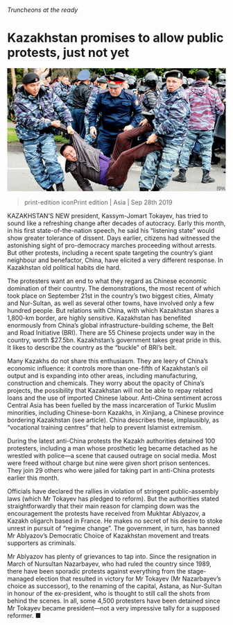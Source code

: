 ###### Truncheons at the ready

# Kazakhstan promises to allow public protests, just not yet 

![image](images/20190928_ASP002_0.jpg) 

> print-edition iconPrint edition | Asia | Sep 28th 2019 

KAZAKHSTAN’S NEW president, Kassym-Jomart Tokayev, has tried to sound like a refreshing change after decades of autocracy. Early this month, in his first state-of-the-nation speech, he said his “listening state” would show greater tolerance of dissent. Days earlier, citizens had witnessed the astonishing sight of pro-democracy marches proceeding without arrests. But other protests, including a recent spate targeting the country’s giant neighbour and benefactor, China, have elicited a very different response. In Kazakhstan old political habits die hard. 

The protesters want an end to what they regard as Chinese economic domination of their country. The demonstrations, the most recent of which took place on September 21st in the country’s two biggest cities, Almaty and Nur-Sultan, as well as several other towns, have involved only a few hundred people. But relations with China, with which Kazakhstan shares a 1,800-km border, are highly sensitive. Kazakhstan has benefited enormously from China’s global infrastructure-building scheme, the Belt and Road Initiative (BRI). There are 55 Chinese projects under way in the country, worth $27.5bn. Kazakhstan’s government takes great pride in this. It likes to describe the country as the “buckle” of BRI’s belt. 

Many Kazakhs do not share this enthusiasm. They are leery of China’s economic influence: it controls more than one-fifth of Kazakhstan’s oil output and is expanding into other areas, including manufacturing, construction and chemicals. They worry about the opacity of China’s projects, the possibility that Kazakhstan will not be able to repay related loans and the use of imported Chinese labour. Anti-China sentiment across Central Asia has been fuelled by the mass incarceration of Turkic Muslim minorities, including Chinese-born Kazakhs, in Xinjiang, a Chinese province bordering Kazakhstan (see article). China describes these, implausibly, as “vocational training centres” that help to prevent Islamist extremism. 

During the latest anti-China protests the Kazakh authorities detained 100 protesters, including a man whose prosthetic leg became detached as he wrestled with police—a scene that caused outrage on social media. Most were freed without charge but nine were given short prison sentences. They join 29 others who were jailed for taking part in anti-China protests earlier this month. 

Officials have declared the rallies in violation of stringent public-assembly laws (which Mr Tokayev has pledged to reform). But the authorities stated straightforwardly that their main reason for clamping down was the encouragement the protests have received from Mukhtar Ablyazov, a Kazakh oligarch based in France. He makes no secret of his desire to stoke unrest in pursuit of “regime change”. The government, in turn, has banned Mr Ablyazov’s Democratic Choice of Kazakhstan movement and treats supporters as criminals. 

Mr Ablyazov has plenty of grievances to tap into. Since the resignation in March of Nursultan Nazarbayev, who had ruled the country since 1989, there have been sporadic protests against everything from the stage-managed election that resulted in victory for Mr Tokayev (Mr Nazarbayev’s choice as successor), to the renaming of the capital, Astana, as Nur-Sultan in honour of the ex-president, who is thought to still call the shots from behind the scenes. In all, some 4,500 protesters have been detained since Mr Tokayev became president—not a very impressive tally for a supposed reformer. ■ 

